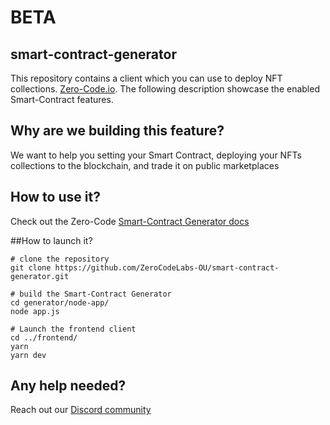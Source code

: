 # BETA

## smart-contract-generator
This repository contains a client which you can use to deploy NFT collections. [Zero-Code.io](https://zero-code.io). The following description showcase the enabled Smart-Contract features. 

## Why are we building this feature?
We want to help you setting your Smart Contract, deploying your NFTs collections to the blockchain, and trade it on public marketplaces

## How to use it? 
Check out the Zero-Code [Smart-Contract Generator docs](https://docs.zero-code.io/product-tour/smart-contract-generator)

##How to launch it? 

```
# clone the repository
git clone https://github.com/ZeroCodeLabs-OU/smart-contract-generator.git

# build the Smart-Contract Generator
cd generator/node-app/
node app.js

# Launch the frontend client
cd ../frontend/ 
yarn 
yarn dev
```

## Any help needed? 
Reach out our [Discord community](https://discord.gg/PJVtbeVu) 
